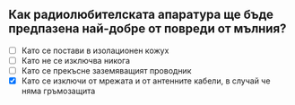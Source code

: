 ## Как радиолюбителската апаратура ще бъде предпазена най-добре от повреди от мълния?

<!-- Верният отговор е отбелязан с [X] -->

- [ ] Като се постави в изолационен кожух
- [ ] Като не се изключва никога
- [ ] Като се прекъсне заземяващият проводник
- [X] Като се изключи от мрежата и от антенните кабели, в случай че няма гръмозащита
